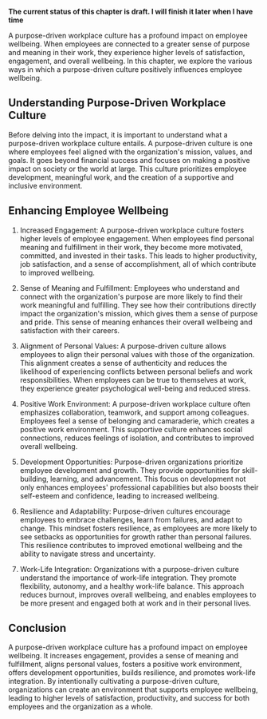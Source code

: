 **The current status of this chapter is draft. I will finish it later when I have time**

A purpose-driven workplace culture has a profound impact on employee wellbeing. When employees are connected to a greater sense of purpose and meaning in their work, they experience higher levels of satisfaction, engagement, and overall wellbeing. In this chapter, we explore the various ways in which a purpose-driven culture positively influences employee wellbeing.

Understanding Purpose-Driven Workplace Culture
----------------------------------------------

Before delving into the impact, it is important to understand what a purpose-driven workplace culture entails. A purpose-driven culture is one where employees feel aligned with the organization's mission, values, and goals. It goes beyond financial success and focuses on making a positive impact on society or the world at large. This culture prioritizes employee development, meaningful work, and the creation of a supportive and inclusive environment.

Enhancing Employee Wellbeing
----------------------------

1. Increased Engagement: A purpose-driven workplace culture fosters higher levels of employee engagement. When employees find personal meaning and fulfillment in their work, they become more motivated, committed, and invested in their tasks. This leads to higher productivity, job satisfaction, and a sense of accomplishment, all of which contribute to improved wellbeing.

2. Sense of Meaning and Fulfillment: Employees who understand and connect with the organization's purpose are more likely to find their work meaningful and fulfilling. They see how their contributions directly impact the organization's mission, which gives them a sense of purpose and pride. This sense of meaning enhances their overall wellbeing and satisfaction with their careers.

3. Alignment of Personal Values: A purpose-driven culture allows employees to align their personal values with those of the organization. This alignment creates a sense of authenticity and reduces the likelihood of experiencing conflicts between personal beliefs and work responsibilities. When employees can be true to themselves at work, they experience greater psychological well-being and reduced stress.

4. Positive Work Environment: A purpose-driven workplace culture often emphasizes collaboration, teamwork, and support among colleagues. Employees feel a sense of belonging and camaraderie, which creates a positive work environment. This supportive culture enhances social connections, reduces feelings of isolation, and contributes to improved overall wellbeing.

5. Development Opportunities: Purpose-driven organizations prioritize employee development and growth. They provide opportunities for skill-building, learning, and advancement. This focus on development not only enhances employees' professional capabilities but also boosts their self-esteem and confidence, leading to increased wellbeing.

6. Resilience and Adaptability: Purpose-driven cultures encourage employees to embrace challenges, learn from failures, and adapt to change. This mindset fosters resilience, as employees are more likely to see setbacks as opportunities for growth rather than personal failures. This resilience contributes to improved emotional wellbeing and the ability to navigate stress and uncertainty.

7. Work-Life Integration: Organizations with a purpose-driven culture understand the importance of work-life integration. They promote flexibility, autonomy, and a healthy work-life balance. This approach reduces burnout, improves overall wellbeing, and enables employees to be more present and engaged both at work and in their personal lives.

Conclusion
----------

A purpose-driven workplace culture has a profound impact on employee wellbeing. It increases engagement, provides a sense of meaning and fulfillment, aligns personal values, fosters a positive work environment, offers development opportunities, builds resilience, and promotes work-life integration. By intentionally cultivating a purpose-driven culture, organizations can create an environment that supports employee wellbeing, leading to higher levels of satisfaction, productivity, and success for both employees and the organization as a whole.
